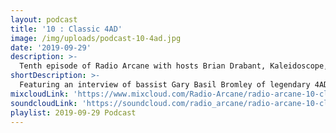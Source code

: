 ```yaml
---
layout: podcast
title: '10 : Classic 4AD'
image: /img/uploads/podcast-10-4ad.jpg
date: '2019-09-29'
description: >-
  Tenth episode of Radio Arcane with hosts Brian Drabant, Kaleidoscope, Sorrow Vomit and Motuvius Rex : Featuring interview of bassist Gary Basil Bromley of legendary 4AD band Dif Juz : We talk about some history, some current interests and stories about growing up in London during the late 70's and into the 80's and experiencing all of the bands and characters of that era; touring with Cocteau Twins and unpleasant encounters with The Birthday Party : Recorded and produced at the non-profit Art Sanctuary in Louisville, KY, Radio Arcane is a collective of Dark Music Specialists that host events, live music and dark arts entertainment.
shortDescription: >-
  Featuring an interview of bassist Gary Basil Bromley of legendary 4AD band Dif Juz.
mixcloudLink: 'https://www.mixcloud.com/Radio-Arcane/radio-arcane-10-classic-4ad'
soundcloudLink: 'https://soundcloud.com/radio_arcane/radio-arcane-10-classic-4ad'
playlist: 2019-09-29 Podcast
---
```


